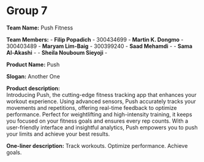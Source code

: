 Group 7
================

**Team Name:** Push Fitness

**Team Members:**
    - **Filip Popadich** - 300434699
    - **Martin K. Dongmo** - 300403489
    - **Maryam Lim-Baig** - 300399240
    - **Saad Mehamdi** - 
    - **Sama Al-Akashi** - 
    - **Sheila Nouboum Sieyoji** - 

**Product Name:** Push

**Slogan:** Another One

**Product description:**  
Introducing Push, the cutting-edge fitness tracking app that enhances your workout experience. Using advanced sensors, Push accurately tracks your movements and repetitions, offering real-time feedback to optimize performance. Perfect for weightlifting and high-intensity training, it keeps you focused on your fitness goals and ensures every rep counts. With a user-friendly interface and insightful analytics, Push empowers you to push your limits and achieve your best results. 

**One-liner description:** Track workouts. Optimize performance. Achieve goals. 

<!-- TODO list:
- add features
- add pricing
- add about us
- add faq
- make the website dynamic (server side activity)
-->
